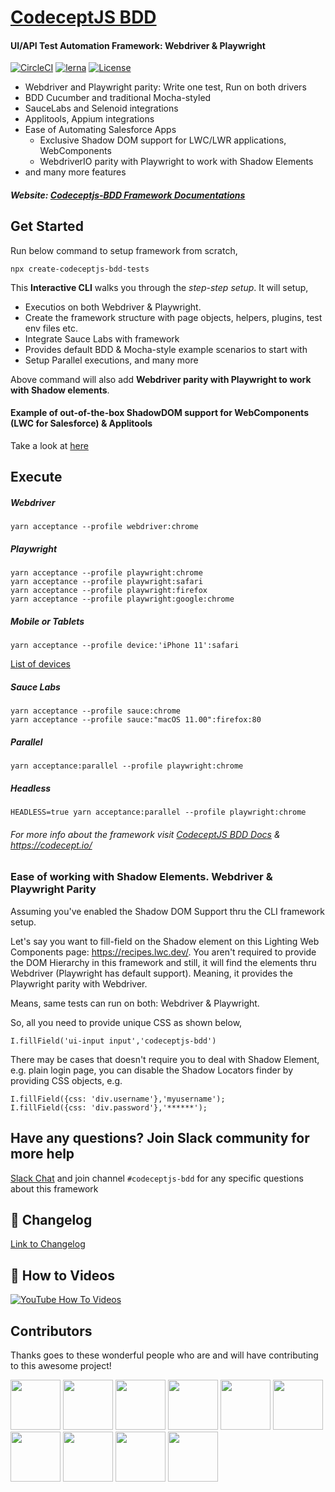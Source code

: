 # [CodeceptJS BDD](http://gkushang.github.io/)

#### UI/API Test Automation Framework: Webdriver & Playwright

[![CircleCI](https://circleci.com/gh/salesforce/codeceptjs-bdd.svg?style=svg)](https://circleci.com/gh/salesforce/codeceptjs-bdd) [![lerna](https://img.shields.io/badge/maintained%20with-lerna-cc00ff.svg)](https://lerna.js.org/) [![License](https://img.shields.io/npm/l/codeceptjs-cucumber.svg)](LICENSE)

-   Webdriver and Playwright parity: Write one test, Run on both drivers
-   BDD Cucumber and traditional Mocha-styled
-   SauceLabs and Selenoid integrations
-   Applitools, Appium integrations
-   Ease of Automating Salesforce Apps
    -   Exclusive Shadow DOM support for LWC/LWR applications, WebComponents
    -   WebdriverIO parity with Playwright to work with Shadow Elements
-   and many more features

##### Website: [Codeceptjs-BDD Framework Documentations](http://gkushang.github.io/)

## Get Started

Run below command to setup framework from scratch,

```
npx create-codeceptjs-bdd-tests
```

This **Interactive CLI** walks you through the _step-step setup_. It will setup,

-   Executios on both Webdriver & Playwright.
-   Create the framework structure with page objects, helpers, plugins, test env files etc.
-   Integrate Sauce Labs with framework
-   Provides default BDD & Mocha-style example scenarios to start with
-   Setup Parallel executions, and many more

Above command will also add **Webdriver parity with Playwright to work with Shadow elements**.

#### Example of out-of-the-box ShadowDOM support for WebComponents (LWC for Salesforce) & Applitools

Take a look at [here](https://github.com/salesforce/codeceptjs-bdd/tree/develop/examples/webcomponents-playwright-webdriver-example#webcomponents-playwright--webdriver-e2e-example)

## Execute

##### Webdriver

```
yarn acceptance --profile webdriver:chrome
```

##### Playwright

```
yarn acceptance --profile playwright:chrome
yarn acceptance --profile playwright:safari
yarn acceptance --profile playwright:firefox
yarn acceptance --profile playwright:google:chrome
```

##### Mobile or Tablets

```
yarn acceptance --profile device:'iPhone 11':safari
```

[List of devices](https://github.com/microsoft/playwright/blob/master/packages/playwright-core/src/server/deviceDescriptorsSource.json)

##### Sauce Labs

```
yarn acceptance --profile sauce:chrome
yarn acceptance --profile sauce:"macOS 11.00":firefox:80
```

##### Parallel

```
yarn acceptance:parallel --profile playwright:chrome
```

##### Headless

```
HEADLESS=true yarn acceptance:parallel --profile playwright:chrome
```

###### For more info about the framework visit [CodeceptJS BDD Docs](http://gkushang.github.io/) & https://codecept.io/

### Ease of working with Shadow Elements. Webdriver & Playwright Parity
Assuming you've enabled the Shadow DOM Support thru the CLI framework setup. 

Let's say you want to fill-field on the Shadow element on this Lighting Web Components page: https://recipes.lwc.dev/. You aren't required to provide the DOM Hierarchy in this framework and still, it will find the elements thru Webdriver (Playwright has default support). Meaning, it provides the Playwright parity with Webdriver. 

Means, same tests can run on both: Webdriver & Playwright. 

So, all you need to provide unique CSS as shown below,

```
I.fillField('ui-input input','codeceptjs-bdd')
```

There may be cases that doesn't require you to deal with Shadow Element, e.g. plain login page, you can disable the Shadow Locators finder by providing CSS objects, e.g. 

```
I.fillField({css: 'div.username'},'myusername');
I.fillField({css: 'div.password'},'******');
```
## Have any questions? Join Slack community for more help

[Slack Chat](https://bit.ly/chat-codeceptjs) and join channel `#codeceptjs-bdd` for any specific questions about this framework

## 🚚 Changelog

[Link to Changelog](https://gkushang.github.io/CHANGELOG)

## 🎥 How to Videos

<a href="https://www.youtube.com/playlist?list=PL4i-APck4KuhawdeMqhREtuVf_14CBihm" rel="nofollow noreferrer" target="_blank"><img src="https://i.postimg.cc/3R3gddC3/quick-setup-yt.png" alt="YouTube How To Videos"></a>

## Contributors

Thanks goes to these wonderful people who are and will have contributing to this awesome project!

[//]: contributor-faces

<a href="https://github.com/gkushang"><img src="https://avatars.githubusercontent.com/u/3663389?s=460&u=0f7dc8baaf29dc15fb2ec51398530c2e6f506f54&v=4" width="80" height="80"></a> <a href="https://github.com/limingli0707"><img src="https://avatars.githubusercontent.com/u/5189344?s=460&v=4" width="80" height="80"></a> <a href="https://github.com/shikhar91939"><img src="https://avatars.githubusercontent.com/u/7753560?s=460&u=053fafdd9726982b6c5cf8ed0c9e2cc7cf57aa53&v=4" width="80" height="80"></a> <a href="https://github.com/abkap02"><img src="https://avatars.githubusercontent.com/u/14001171?s=460&u=7e6586b048b6f4b086a743ba93136fe0250420f3&v=4" width="80" height="80"></a> <a href="https://github.com/snyk-bot"><img src="https://avatars.githubusercontent.com/u/19733683?s=460&u=8b0c79920606bb8268bdc0388d99aa7aceaea5d5&v=4" width="80" height="80"></a> <a href="https://github.com/cthorsen31"><img src="https://avatars.githubusercontent.com/u/22415613?s=460&u=c29f2ae0fbbd6789fce7ad8dede89122f28ce6a8&v=4" width="80" height="80"></a> <a href="https://github.com/mir-nawaz"><img src="https://avatars.githubusercontent.com/u/32638051?s=460&u=4c8458becd540863fed20b9c695972ce4d658e86&v=4" width="80" height="80"></a> <a href="https://github.com/andre-becker"><img src="https://avatars.githubusercontent.com/u/29253259?s=460&u=5ec0c7d5a8ca76259b25ed2ca6ad4899938801bd&v=4" width="80" height="80"></a> <a href="https://github.com/lorsatti"><img src="https://avatars.githubusercontent.com/u/49567430?s=460&u=b2082eeccb85bdd54e944a496d9561fbb137c8e0&v=4" width="80" height="80"></a> <a href="https://github.com/meghasfdc"><img src="https://avatars.githubusercontent.com/u/47006762?s=460&v=4" width="80" height="80"></a>

[//]: contributor-faces
